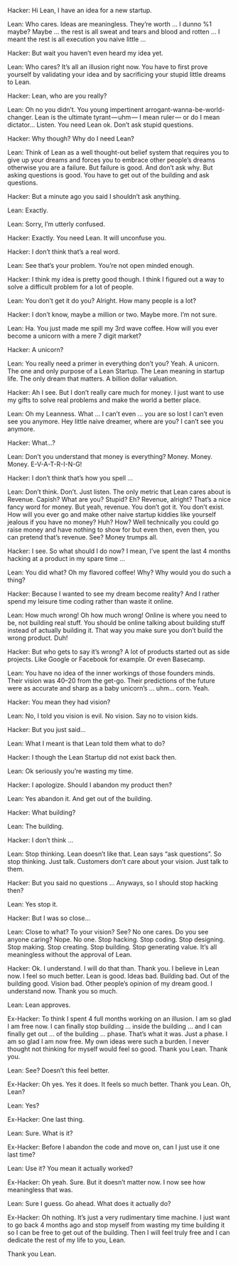 Hacker: Hi Lean, I have an idea for a new startup.

Lean: Who cares. Ideas are meaningless. They’re worth … I dunno %1 maybe? Maybe … the rest is all sweat and tears and blood and rotten … I meant the rest is all execution you naive little …

Hacker: But wait you haven’t even heard my idea yet.

Lean: Who cares? It’s all an illusion right now. You have to first prove yourself by validating your idea and by sacrificing your stupid little dreams to Lean.

Hacker: Lean, who are you really?

Lean: Oh no you didn’t. You young impertinent arrogant-wanna-be-world-changer. Lean is the ultimate tyrant — uhm — I mean ruler — or do I mean dictator… Listen. You need Lean ok. Don’t ask stupid questions.

Hacker: Why though? Why do I need Lean?

Lean: Think of Lean as a well thought-out belief system that requires you to give up your dreams and forces you to embrace other people’s dreams otherwise you are a failure. But failure is good. And don’t ask why. But asking questions is good. You have to get out of the building and ask questions.

Hacker: But a minute ago you said I shouldn’t ask anything.

Lean: Exactly.

Lean: Sorry, I’m utterly confused.

Hacker: Exactly. You need Lean. It will unconfuse you.

Hacker: I don’t think that’s a real word.

Lean: See that’s your problem. You’re not open minded enough.

Hacker: I think my idea is pretty good though. I think I figured out a way to solve a difficult problem for a lot of people.

Lean: You don’t get it do you? Alright. How many people is a lot?

Hacker: I don’t know, maybe a million or two. Maybe more. I’m not sure.

Lean: Ha. You just made me spill my 3rd wave coffee. How will you ever become a unicorn with a mere 7 digit market?

Hacker: A unicorn?

Lean: You really need a primer in everything don’t you? Yeah. A unicorn. The one and only purpose of a Lean Startup. The Lean meaning in startup life. The only dream that matters. A billion dollar valuation.

Hacker: Ah I see. But I don’t really care much for money. I just want to use my gifts to solve real problems and make the world a better place.

Lean: Oh my Leanness. What … I can’t even … you are so lost I can’t even see you anymore. Hey little naive dreamer, where are you? I can’t see you anymore.

Hacker: What…?

Lean: Don’t you understand that money is everything? Money. Money. Money. E-V-A-T-R-I-N-G!

Hacker: I don’t think that’s how you spell …

Lean: Don’t think. Don’t. Just listen. The only metric that Lean cares about is Revenue. Capish? What are you? Stupid? Eh? Revenue, alright? That’s a nice fancy word for money. But yeah, revenue. You don’t got it. You don’t exist. How will you ever go and make other naive startup kiddies like yourself jealous if you have no money? Huh? How? Well technically you could go raise money and have nothing to show for but even then, even then, you can pretend that’s revenue. See? Money trumps all.

Hacker: I see. So what should I do now? I mean, I’ve spent the last 4 months hacking at a product in my spare time …

Lean: You did what? Oh my flavored coffee! Why? Why would you do such a thing?

Hacker: Because I wanted to see my dream become reality? And I rather spend my leisure time coding rather than waste it online.

Lean: How much wrong! Oh how much wrong! Online is where you need to be, not building real stuff. You should be online talking about building stuff instead of actually building it. That way you make sure you don’t build the wrong product. Duh!

Hacker: But who gets to say it’s wrong? A lot of products started out as side projects. Like Google or Facebook for example. Or even Basecamp.

Lean: You have no idea of the inner workings of those founders minds. Their vision was 40–20 from the get-go. Their predictions of the future were as accurate and sharp as a baby unicorn’s … uhm… corn. Yeah.

Hacker: You mean they had vision?

Lean: No, I told you vision is evil. No vision. Say no to vision kids.

Hacker: But you just said…

Lean: What I meant is that Lean told them what to do?

Hacker: I though the Lean Startup did not exist back then.

Lean: Ok seriously you’re wasting my time.

Hacker: I apologize. Should I abandon my product then?

Lean: Yes abandon it. And get out of the building.

Hacker: What building?

Lean: The building.

Hacker: I don’t think …

Lean: Stop thinking. Lean doesn’t like that. Lean says “ask questions”. So stop thinking. Just talk. Customers don’t care about your vision. Just talk to them.

Hacker: But you said no questions … Anyways, so I should stop hacking then?

Lean: Yes stop it.

Hacker: But I was so close…

Lean: Close to what? To your vision? See? No one cares. Do you see anyone caring? Nope. No one. Stop hacking. Stop coding. Stop designing. Stop making. Stop creating. Stop building. Stop generating value. It’s all meaningless without the approval of Lean.

Hacker: Ok. I understand. I will do that than. Thank you. I believe in Lean now. I feel so much better. Lean is good. Ideas bad. Building bad. Out of the building good. Vision bad. Other people’s opinion of my dream good. I understand now. Thank you so much.

Lean: Lean approves.

Ex-Hacker: To think I spent 4 full months working on an illusion. I am so glad I am free now. I can finally stop building … inside the building … and I can finally get out … of the building … phase. That’s what it was. Just a phase. I am so glad I am now free. My own ideas were such a burden. I never thought not thinking for myself would feel so good. Thank you Lean. Thank you.

Lean: See? Doesn’t this feel better.

Ex-Hacker: Oh yes. Yes it does. It feels so much better. Thank you Lean. Oh, Lean?

Lean: Yes?

Ex-Hacker: One last thing.

Lean: Sure. What is it?

Ex-Hacker: Before I abandon the code and move on, can I just use it one last time?

Lean: Use it? You mean it actually worked?

Ex-Hacker: Oh yeah. Sure. But it doesn’t matter now. I now see how meaningless that was.

Lean: Sure I guess. Go ahead. What does it actually do?

Ex-Hacker: Oh nothing. It’s just a very rudimentary time machine. I just want to go back 4 months ago and stop myself from wasting my time building it so I can be free to get out of the building. Then I will feel truly free and I can dedicate the rest of my life to you, Lean.

Thank you Lean.
